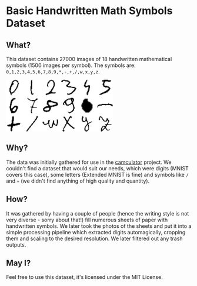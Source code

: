 # Basic Handwritten Math Symbols Dataset

## What?
This dataset contains 27000 images of 18 handwritten mathematical symbols (1500 images per symbol). The symbols are: `0,1,2,3,4,5,6,7,8,9,*,-,+,/,w,x,y,z`.

![Symbols](./assets/symbols.gif)

## Why?
The data was initially gathered for use in the [camculator](https://github.com/wblachowski/camculator) project. We couldn't find a dataset that would suit our needs, which were digits (MNIST covers this case), some letters (Extended MNIST is fine) and symbols like `/` and `+` (we didn't find anything of high quality and quantity).

## How?
It was gathered by having a couple of people (hence the writing style is not very diverse - sorry about that!) fill numerous sheets of paper with handwritten symbols. We later took the photos of the sheets and put it into a simple processing pipeline which extracted digits automagically, cropping them and scaling to the desired resolution. We later filtered out any trash outputs.

## May I?
Feel free to use this dataset, it's licensed under the MIT License.
